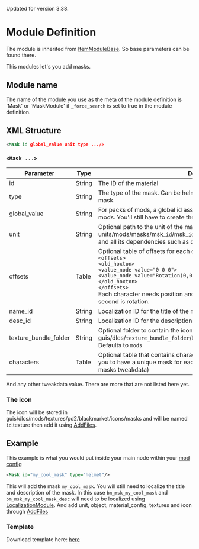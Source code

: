 Updated for version 3.38.
# Module Definition

The module is inherited from [ItemModuleBase](https://github.com/simon-wh/PAYDAY-2-BeardLib/wiki/ModuleBase#ItemModuleBase). So base parameters can be found there.

This modules let's you add masks.

## Module name

The name of the module you use as the meta of the module definition is 'Mask' or 'MaskModule' if `_force_search` is set to true in the module definition.

## XML Structure
```xml
<Mask id global_value unit type .../>
```

### `<Mask ...>`
|Parameter|Type|Description|
|--|--|--|
|id|String|The ID of the material|
|type|String|The type of the mask. Can be helmet, beard, glasses and mask. Defaults to mask.
|global_value|String|For packs of mods, a global id assigned to all. A nice way to label your mods. You'll still have to create the global value through [GlobalValueModule](https://github.com/simon-wh/PAYDAY-2-BeardLib/wiki/GlobalValueModule)
|unit|String|Optional path to the unit of the mask. Defaults to units/mods/masks/msk_`id`/msk_`id` You still need to add it through [AddFiles](https://github.com/simon-wh/PAYDAY-2-BeardLib/wiki/AddFilesModule) and all its dependencies such as object and material config.|
|offsets|Table|Optional table of offsets for each character. Should look something like this: <br>`<offsets>`<br>`<old_hoxton>`<br>`<value_node value="0 0 0">`<br>`<value_node value="Rotation(0,0,0)">`<br>`</old_hoxton>`<br>`</offsets>`<br>Each character needs position and rotation offset. First is position and second is rotation.
|name_id|String|Localization ID for the title of the mask (Defaults to bm_msk_ + `id`)
|desc_id|String|Localization ID for the description of the mask (Defaults to bm_msk_ + `id`)
|texture_bundle_folder|String|Optional folder to contain the icon. The path will be guis/dlcs/`texture_bundle_folder`/textures/pd2/blackmarket/icons/masks/`id`. Defaults to `mods`|
|characters|Table|Optional table that contains characters and the mask for them. This allows you to have a unique mask for each character (See bm_msk_balaclava in masks tweakdata)|


And any other tweakdata value. There are more that are not listed here yet.

### The icon
The icon will be stored in guis/dlcs/mods/textures/pd2/blackmarket/icons/masks and will be named `id`.texture then add it using [AddFiles](https://github.com/simon-wh/PAYDAY-2-BeardLib/wiki/AddFilesModule).


## Example

This example is what you would put inside your main node within your [mod config](https://github.com/simon-wh/PAYDAY-2-BeardLib/wiki/Module-Config)

```xml
<Mask id="my_cool_mask" type="helmet"/>
```

This will add the mask `my_cool_mask`. You will still need to localize the title and description of the mask. In this case `bm_msk_my_cool_mask` and `bm_msk_my_cool_mask_desc` will need to be localized using [LocalizationModule](https://github.com/simon-wh/PAYDAY-2-BeardLib/wiki/LocalizationModule). And add unit, object, material_config, textures and icon through [AddFiles](https://github.com/simon-wh/PAYDAY-2-BeardLib/wiki/AddFilesModule)

### Template
Download template here: [here](https://minhaskamal.github.io/DownGit/#/home?url=https://github.com/Luffyyy/BeardLib-Templates/tree/master/Mask-Template)

